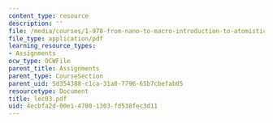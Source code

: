```yaml
---
content_type: resource
description: ''
file: /media/courses/1-978-from-nano-to-macro-introduction-to-atomistic-modeling-techniques-january-iap-2007/4ecbfa2d00e147801303fd538fec3d11_lec03.pdf
file_type: application/pdf
learning_resource_types:
- Assignments
ocw_type: OCWFile
parent_title: Assignments
parent_type: CourseSection
parent_uid: 5d354388-c1ca-31a0-7796-65b7cbefabd5
resourcetype: Document
title: lec03.pdf
uid: 4ecbfa2d-00e1-4780-1303-fd538fec3d11
---
```

